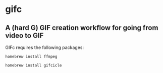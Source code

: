 # gifc

## A (hard G) GIF creation workflow for going from video to GIF

GIFc requires the following packages:

``` homebrew install ffmpeg ```

``` homebrew install gifcicle ```

